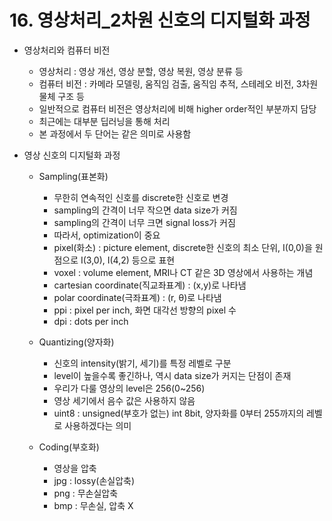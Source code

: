 # 16. 영상처리_2차원 신호의 디지털화 과정

- 영상처리와 컴퓨터 비전
    - 영상처리 : 영상 개선, 영상 분할, 영상 복원, 영상 분류 등
    - 컴퓨터 비전 : 카메라 모델링, 움직임 검출, 움직임 추적, 스테레오 비전, 3차원 물체 구조 등
    - 일반적으로 컴퓨터 비전은 영상처리에 비해 higher order적인 부분까지 담당
    - 최근에는 대부분 딥러닝을 통해 처리
    - 본 과정에서 두 단어는 같은 의미로 사용함
    
- 영상 신호의 디지털화 과정
    - Sampling(표본화)
        - 무한히 연속적인 신호를 discrete한 신호로 변경
        - sampling의 간격이 너무 작으면 data size가 커짐
        - sampling의 간격이 너무 크면 signal loss가 커짐
        - 따라서, optimization이 중요
        - pixel(화소) : picture element, discrete한 신호의 최소 단위, I(0,0)을 원점으로 I(3,0), I(4,2) 등으로 표현
        - voxel : volume element, MRI나 CT 같은 3D 영상에서 사용하는 개념
        - cartesian coordinate(직교좌표계) : (x,y)로 나타냄
        - polar coordinate(극좌표계) : (r, θ)로 나타냄
        - ppi : pixel per inch, 화면 대각선 방향의 pixel 수
        - dpi : dots per inch
    
    - Quantizing(양자화)
        - 신호의 intensity(밝기, 세기)를 특정 레벨로 구분
        - level이 높을수록 좋긴하나, 역시 data size가 커지는 단점이 존재
        - 우리가 다룰 영상의 level은 256(0~256)
        - 영상 세기에서 음수 값은 사용하지 않음
        - uint8 : unsigned(부호가 없는) int 8bit, 양자화를 0부터 255까지의 레벨로 사용하겠다는 의미
        
    - Coding(부호화)
        - 영상을 압축
        - jpg : lossy(손실압축)
        - png : 무손실압축
        - bmp : 무손실, 압축 X